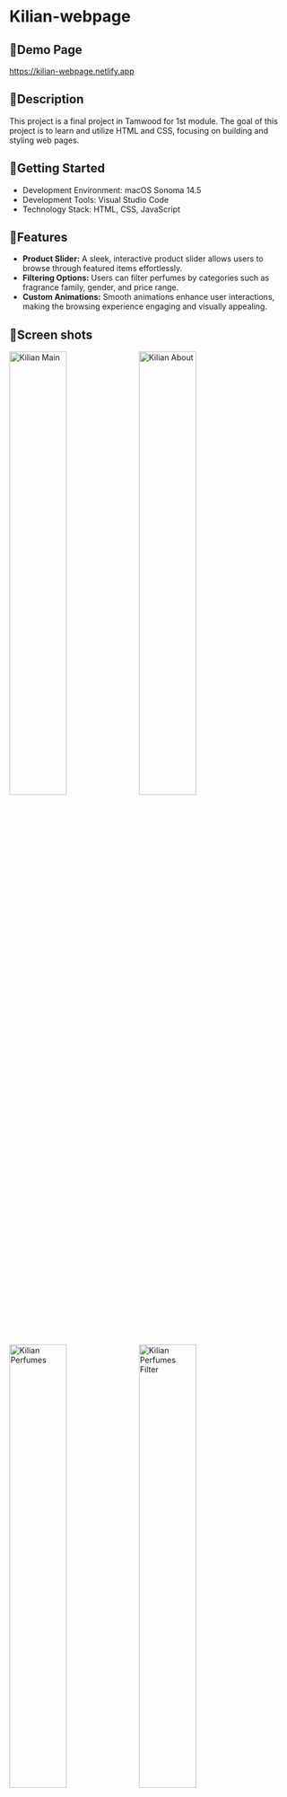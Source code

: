 # Kilian-webpage
## 🌻Demo Page
https://kilian-webpage.netlify.app

## 🌻Description
This project is a final project in Tamwood for 1st module.
The goal of this project is to learn and utilize HTML and CSS, focusing on building and styling web pages.

## 🌻Getting Started
- Development Environment: macOS Sonoma 14.5
- Development Tools: Visual Studio Code
- Technology Stack: HTML, CSS, JavaScript

## 🌻Features
- **Product Slider:** A sleek, interactive product slider allows users to browse through featured items effortlessly.
- **Filtering Options:** Users can filter perfumes by categories such as fragrance family, gender, and price range.
- **Custom Animations:** Smooth animations enhance user interactions, making the browsing experience engaging and visually appealing.

## 🌻Screen shots
<p float="left">
  <img src="https://github.com/user-attachments/assets/96ea078b-3e55-4317-b97a-7c670ccc0b9f" alt="Kilian Main" width="45%" />
  <img src="https://github.com/user-attachments/assets/28284dc8-2c84-47f4-a14b-7610795f5da3" alt="Kilian About" width="45%" />
</p>

<p float="left">
  <img src="https://github.com/user-attachments/assets/66bb81c7-cd04-4b90-9666-64347182e30f" alt="Kilian Perfumes" width="45%" />
  <img src="https://github.com/user-attachments/assets/c904ec5c-cd3c-4def-b82c-5ce35b257d3c" alt="Kilian Perfumes Filter" width="45%" />
</p>

<p float="left">
  <img src="https://github.com/user-attachments/assets/3402e638-a5ac-40b2-9664-477c1aa7fb01" alt="Kilian Detail" width="45%" />
  
</p>

<p float="left">
  <img src="https://github.com/user-attachments/assets/6e485968-1d31-40f4-a16e-756f790ca3a9" alt="Kilian Login" width="45%" />
  <img src="https://github.com/user-attachments/assets/577c9a3f-d730-4d35-a20a-868f6cf953b9" alt="Kilian Signup" width="45%" />
</p>
